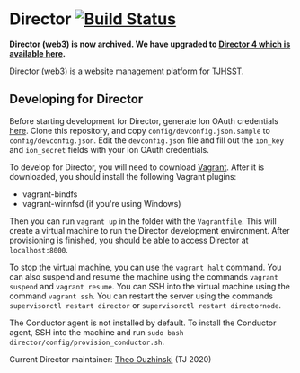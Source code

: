 # Director [![Build Status](https://travis-ci.org/tjcsl/director.svg?branch=master)](https://travis-ci.org/tjcsl/director)

**Director (web3) is now archived. We have upgraded to [Director 4 which is available here](https://github.com/tjcsl/director4).**

Director (web3) is a website management platform for [TJHSST](https://www.tjhsst.edu/).

## Developing for Director

Before starting development for Director, generate Ion OAuth credentials [here](https://ion.tjhsst.edu/oauth/applications/).
Clone this repository, and copy `config/devconfig.json.sample` to `config/devconfig.json`.
Edit the `devconfig.json` file and fill out the `ion_key` and `ion_secret` fields with your Ion OAuth credentials.

To develop for Director, you will need to download [Vagrant](https://www.vagrantup.com/downloads.html).
After it is downloaded, you should install the following Vagrant plugins:

- vagrant-bindfs
- vagrant-winnfsd (if you're using Windows)

Then you can run `vagrant up` in the folder with the `Vagrantfile`.
This will create a virtual machine to run the Director development environment.
After provisioning is finished, you should be able to access Director at `localhost:8000`.

To stop the virtual machine, you can use the `vagrant halt` command.
You can also suspend and resume the machine using the commands `vagrant suspend` and `vagrant resume`.
You can SSH into the virtual machine using the command `vagrant ssh`.
You can restart the server using the commands `supervisorctl restart director` or `supervisorctl restart directornode`.

The Conductor agent is not installed by default. To install the Conductor agent, SSH into the machine and run `sudo bash director/config/provision_conductor.sh`.

Current Director maintainer: [Theo Ouzhinski](https://github.com/theo-o) (TJ 2020)
